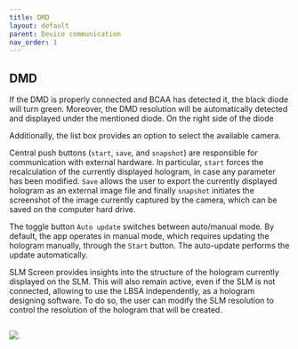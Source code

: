 ```yaml
---
title: DMD
layout: default
parent: Device communication
nav_order: 1
---
```

## [](#header-2)DMD
If the DMD is properly connected and BCAA has detected it, the black diode will turn green. Moreover, the DMD resolution will be automatically detected and displayed under the mentioned diode. On the right side of the diode 

Additionally, the list box provides an option to select the available camera.

Central push buttons (`start`, `save`, and `snapshot`) are responsible for communication with external hardware. In particular, `start` forces the recalculation of the currently displayed hologram, in case any parameter has been modified. `Save` allows the user to export the currently displayed hologram as an external image file and finally `snapshot` initiates the screenshot of the image currently captured by the camera, which can be saved on the computer hard drive. 

The toggle button `Auto update` switches between auto/manual mode. By default, the app operates in manual mode, which requires updating the hologram manually, through the `Start` button. The auto-update performs the update automatically. 

SLM Screen provides insights into the structure of the hologram currently displayed on the SLM. This will also remain active, even if the SLM is not connected, allowing to use the LBSA independently, as a hologram designing software. To do so, the user can modify the SLM resolution to control the resolution of the hologram that will be created. 
   
![](/lbsa/assets/images/Control.png)
----
